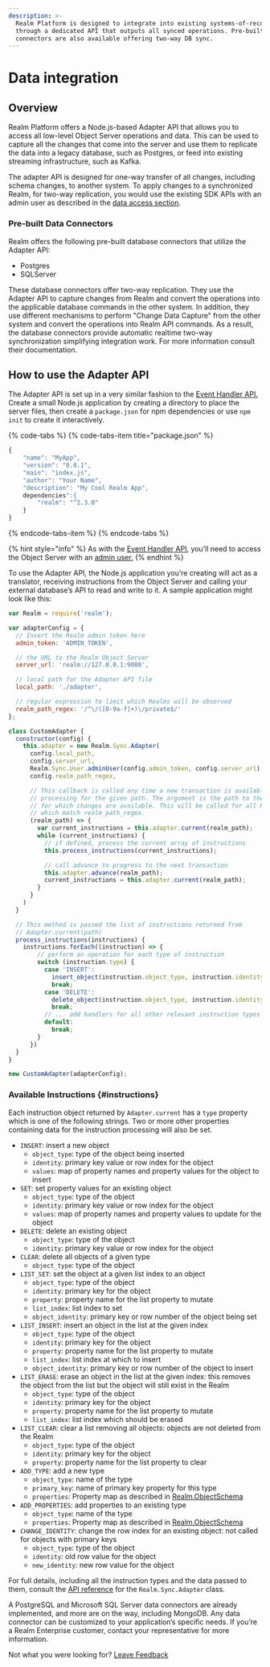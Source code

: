 ```yaml
---
description: >-
  Realm Platform is designed to integrate into existing systems-of-record
  through a dedicated API that outputs all synced operations. Pre-built
  connectors are also available offering two-way DB sync.
---
```


# Data integration

## Overview

Realm Platform offers a Node.js-based Adapter API that allows you to access all low-level Object Server operations and data. This can be used to capture all the changes that come into the server and use them to replicate the data into a legacy database, such as Postgres, or feed into existing streaming infrastructure, such as Kafka.

The adapter API is designed for one-way transfer of all changes, including schema changes, to another system. To apply changes to a synchronized Realm, for two-way replication, you would use the existing SDK APIs with an admin user as described in the [data access section](../data-access.md).

### Pre-built Data Connectors

Realm offers the following pre-built database connectors that utilize the Adapter API:

* Postgres
* SQLServer

These database connectors offer two-way replication. They use the Adapter API to capture changes from Realm and convert the operations into the applicable database commands in the other system. In addition, they use different mechanisms to perform "Change Data Capture" from the other system and convert the operations into Realm API commands. As a result, the database connectors provide automatic realtime two-way synchronization simplifying integration work. For more information consult their documentation.

## How to use the Adapter API

The Adapter API is set up in a very similar fashion to the [Event Handler API.](../data-change-events.md#creating-an-event-handler) Create a small Node.js application by creating a directory to place the server files, then create a `package.json` for npm dependencies or use `npm init` to create it interactively.

{% code-tabs %}
{% code-tabs-item title="package.json" %}
```javascript
{
    "name": "MyApp",
    "version": "0.0.1",
    "main": "index.js",
    "author": "Your Name",
    "description": "My Cool Realm App",
    dependencies":{
        "realm": "^2.3.0"
    }
}
```
{% endcode-tabs-item %}
{% endcode-tabs %}

{% hint style="info" %}
As with the [Event Handler API](../data-change-events.md#creating-an-event-handler), you’ll need to access the Object Server with an [admin user.](../../working-with-users/admin-users.md)
{% endhint %}

To use the Adapter API, the Node.js application you’re creating will act as a translator, receiving instructions from the Object Server and calling your external database’s API to read and write to it. A sample application might look like this:

```javascript
var Realm = require('realm');

var adapterConfig = {
  // Insert the Realm admin token here
  admin_token: 'ADMIN_TOKEN',

  // the URL to the Realm Object Server
  server_url: 'realm://127.0.0.1:9080',

  // local path for the Adapter API file
  local_path: './adapter',

  // regular expression to limit which Realms will be observed
  realm_path_regex: '/^\/([0-9a-f]+)\/private$/'
};

class CustomAdapter {
  constructor(config) {
    this.adapter = new Realm.Sync.Adapter(
      config.local_path,
      config.server_url,
      Realm.Sync.User.adminUser(config.admin_token, config.server_url),
      config.realm_path_regex,

      // This callback is called any time a new transaction is available for
      // processing for the given path. The argument is the path to the Realm
      // for which changes are available. This will be called for all Realms
      // which match realm_path_regex.
      (realm_path) => {
        var current_instructions = this.adapter.current(realm_path);
        while (current_instructions) {
          // if defined, process the current array of instructions
          this.process_instructions(current_instructions);

          // call advance to progress to the next transaction
          this.adapter.advance(realm_path);
          current_instructions = this.adapter.current(realm_path);
        }
      }
    )
  }

  // This method is passed the list of instructions returned from
  // Adapter.current(path)
  process_instructions(instructions) {
    instructions.forEach((instruction) => {
        // perform an operation for each type of instruction
        switch (instruction.type) {
          case 'INSERT':
            insert_object(instruction.object_type, instruction.identity, instruction.values);
            break;
          case 'DELETE':
            delete_object(instruction.object_type, instruction.identity);
            break;
          // ... add handlers for all other relevant instruction types
          default:
            break;
        }
      })
  }
}

new CustomAdapter(adapterConfig);
```

### Available Instructions {#instructions}

Each instruction object returned by `Adapter.current` has a `type` property which is one of the following strings. Two or more other properties containing data for the instruction processing will also be set.

* `INSERT`: insert a new object
  * `object_type`: type of the object being inserted
  * `identity`: primary key value or row index for the object
  * `values`: map of property names and property values for the object to insert
* `SET`: set property values for an existing object
  * `object_type`: type of the object
  * `identity`: primary key value or row index for the object
  * `values`: map of property names and property values to update for the object
* `DELETE`: delete an existing object
  * `object_type`: type of the object
  * `identity`: primary key value or row index for the object
* `CLEAR`: delete all objects of a given type
  * `object_type`: type of the object
* `LIST_SET`: set the object at a given list index to an object
  * `object_type`: type of the object
  * `identity`: primary key for the object
  * `property`: property name for the list property to mutate
  * `list_index`: list index to set
  * `object_identity`: primary key or row number of the object being set
* `LIST_INSERT`: insert an object in the list at the given index
  * `object_type`: type of the object
  * `identity`: primary key for the object
  * `property`: property name for the list property to mutate
  * `list_index`: list index at which to insert
  * `object_identity`: primary key or row number of the object to insert
* `LIST_ERASE`: erase an object in the list at the given index: this removes the object from the list but the object will still exist in the Realm
  * `object_type`: type of the object
  * `identity`: primary key for the object
  * `property`: property name for the list property to mutate
  * `list_index`: list index which should be erased
* `LIST_CLEAR`: clear a list removing all objects: objects are not deleted from the Realm
  * `object_type`: type of the object
  * `identity`: primary key for the object
  * `property`: property name for the list property to clear
* `ADD_TYPE`: add a new type
  * `object_type`: name of the type
  * `primary_key`: name of primary key property for this type
  * `properties`: Property map as described in [Realm.ObjectSchema](https://realm.io/docs/javascript/latest/api/Realm.html#~ObjectSchema) 
* `ADD_PROPERTIES`: add properties to an existing type
  * `object_type`: name of the type
  * `properties`: Property map as described in [Realm.ObjectSchema](https://realm.io/docs/javascript/latest/api/Realm.html#~ObjectSchema) 
* `CHANGE_IDENTITY`: change the row index for an existing object: not called for objects with primary keys
  * `object_type`: type of the object
  * `identity`: old row value for the object
  * `new_identity`: new row value for the object

For full details, including all the instruction types and the data passed to them, consult the [API reference](https://realm.io/docs/javascript/2.2.0/api/Realm.Sync.Adapter.html) for the `Realm.Sync.Adapter` class.



A PostgreSQL and Microsoft SQL Server data connectors are already implemented, and more are on the way, including MongoDB. Any data connector can be customized to your application’s specific needs. If you’re a Realm Enterprise customer, contact your representative for more information.

Not what you were looking for? [Leave Feedback](mailto:docs-feedback@realm.io) 

